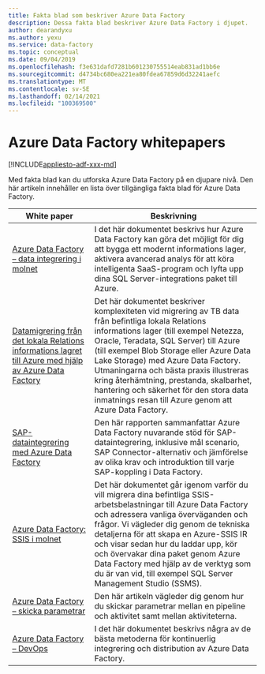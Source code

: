 ```yaml
---
title: Fakta blad som beskriver Azure Data Factory
description: Dessa fakta blad beskriver Azure Data Factory i djupet.
author: dearandyxu
ms.author: yexu
ms.service: data-factory
ms.topic: conceptual
ms.date: 09/04/2019
ms.openlocfilehash: f3e631dafd7281b601230755514eab831ad1bb6e
ms.sourcegitcommit: d4734bc680ea221ea80fdea67859d6d32241aefc
ms.translationtype: MT
ms.contentlocale: sv-SE
ms.lasthandoff: 02/14/2021
ms.locfileid: "100369500"
---
```

# <a name="azure-data-factory-whitepapers"></a>Azure Data Factory whitepapers 

[!INCLUDE[appliesto-adf-xxx-md](includes/appliesto-adf-xxx-md.md)]

Med fakta blad kan du utforska Azure Data Factory på en djupare nivå. Den här artikeln innehåller en lista över tillgängliga fakta blad för Azure Data Factory.

| **White paper** | **Beskrivning** |
| --- | --- |
|[Azure Data Factory – data integrering i molnet](https://azure.microsoft.com/mediahandler/files/resourcefiles/azure-data-factory-data-integration-in-the-cloud/Azure_Data_Factory_Data_Integration_in_the_Cloud.pdf) | I det här dokumentet beskrivs hur Azure Data Factory kan göra det möjligt för dig att bygga ett modernt informations lager, aktivera avancerad analys för att köra intelligenta SaaS-program och lyfta upp dina SQL Server-integrations paket till Azure.|
|[Datamigrering från det lokala Relations informations lagret till Azure med hjälp av Azure Data Factory](https://azure.microsoft.com/resources/data-migration-from-on-premise-relational-data-warehouse-to-azure-data-lake-using-azure-data-factory/) | Det här dokumentet beskriver komplexiteten vid migrering av TB data från befintliga lokala Relations informations lager (till exempel Netezza, Oracle, Teradata, SQL Server) till Azure (till exempel Blob Storage eller Azure Data Lake Storage) med Azure Data Factory. Utmaningarna och bästa praxis illustreras kring återhämtning, prestanda, skalbarhet, hantering och säkerhet för den stora data inmatnings resan till Azure genom att Azure Data Factory. |
|[SAP-dataintegrering med Azure Data Factory](https://github.com/Azure/Azure-DataFactory/blob/master/whitepaper/SAP%20Data%20Integration%20using%20Azure%20Data%20Factory.pdf) | Den här rapporten sammanfattar Azure Data Factory nuvarande stöd för SAP-dataintegrering, inklusive mål scenario, SAP Connector-alternativ och jämförelse av olika krav och introduktion till varje SAP-koppling i Data Factory. | 
|[Azure Data Factory: SSIS i molnet](https://azure.microsoft.com/mediahandler/files/resourcefiles/azure-data-factory-ssis-in-the-cloud/Azure_Data_Factory_SSIS_in_the_Cloud.pdf)| Det här dokumentet går igenom varför du vill migrera dina befintliga SSIS-arbetsbelastningar till Azure Data Factory och adressera vanliga överväganden och frågor. Vi vägleder dig genom de tekniska detaljerna för att skapa en Azure-SSIS IR och visar sedan hur du laddar upp, kör och övervakar dina paket genom Azure Data Factory med hjälp av de verktyg som du är van vid, till exempel SQL Server Management Studio (SSMS). |
|[Azure Data Factory – skicka parametrar](https://azure.microsoft.com/mediahandler/files/resourcefiles/azure-data-factory-passing-parameters/Azure%20data%20Factory-Whitepaper-PassingParameters.pdf)| Den här artikeln vägleder dig genom hur du skickar parametrar mellan en pipeline och aktivitet samt mellan aktiviteterna. |
|[Azure Data Factory – DevOps](https://azure.microsoft.com/mediahandler/files/resourcefiles/whitepaper-adf-on-azuredevops/Azure%20data%20Factory-Whitepaper-DevOps.pdf)| I det här dokumentet beskrivs några av de bästa metoderna för kontinuerlig integrering och distribution av Azure Data Factory. |

